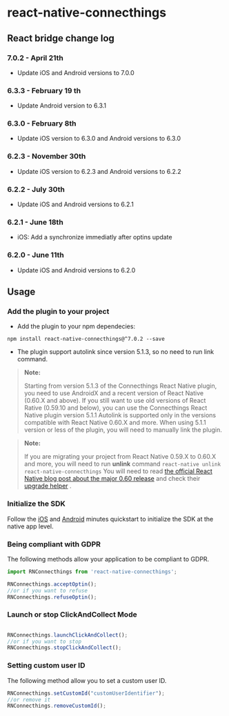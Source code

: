 # react-native-connecthings

## React bridge change log
### 7.0.2 - April 21th
- Update iOS and Android versions to 7.0.0

### 6.3.3 - February 19 th
- Update Android version to 6.3.1

### 6.3.0 - February 8th
- Update iOS version to 6.3.0 and Android versions to 6.3.0

### 6.2.3 - November 30th
- Update iOS version to 6.2.3 and Android versions to 6.2.2

### 6.2.2 - July 30th
- Update iOS and Android versions to 6.2.1

### 6.2.1 - June 18th
- iOS: Add a synchronize immediatly after optins update

### 6.2.0 - June 11th
- Update iOS and Android versions to 6.2.0

## Usage

### Add the plugin to your project

* Add the plugin to your npm dependecies:
```
npm install react-native-connecthings@^7.0.2 --save
```

* The plugin support autolink since version 5.1.3, so no need to run link command.

>**Note:**
>
> Starting from version 5.1.3 of the Connecthings React Native plugin, you need to use AndroidX and a recent version of React Native (0.60.X and above).
> If you still want to use old versions of React Rative (0.59.10 and below), you can use the Connecthings React Native plugin version 5.1.1
> Autolink is supported only in the versions compatible with React Native 0.60.X and more. When using 5.1.1 version or less of the plugin, you will need to manually link the plugin.  
<!--{blockquote:.note}-->

>**Note:**
>
> If you are migrating your project from React Native 0.59.X to 0.60.X and more, you will need to run **unlink** command
> `react-native unlink react-native-connecthings`
> You will need to read [the official React Native blog post about the major 0.60 release](https://facebook.github.io/react-native/blog/2019/07/03/version-60) and check their [upgrade helper](https://react-native-community.github.io/upgrade-helper/?from=0.59.10&to=0.61.4) .
<!--{blockquote:.note}-->
### Initialize the SDK

Follow the [iOS](https://github.com/herowio/herow-sdk-ios/blob/main/README.md) and [Android](https://github.com/herowio/herow-sdk-android/blob/main/README.md) minutes quickstart to initialize the SDK
at the native app level.


### Being compliant with GDPR

The following methods allow your application to be compliant to GDPR.


```javascript
import RNConnecthings from 'react-native-connecthings';

RNConnecthings.acceptOptin();
//or if you want to refuse
RNConnecthings.refuseOptin();

```
### Launch or stop ClickAndCollect Mode
```javascript

RNConnecthings.launchClickAndCollect();
//or if you want to stop
RNConnecthings.stopClickAndCollect();

```

### Setting custom user ID

The following method allow you to set a custom user ID.
```javascript
RNConnecthings.setCustomId("customUserIdentifier");
//or remove it 
RNConnecthings.removeCustomId();
```



